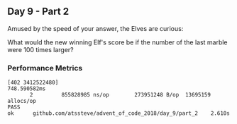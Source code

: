 ## Day 9 - Part 2

Amused by the speed of your answer, the Elves are curious:

What would the new winning Elf's score be if the number of the last marble were 100 times larger?

### Performance Metrics
```
[402 3412522480]
748.590582ms
       2         855828985 ns/op        273951248 B/op  13695159 allocs/op
PASS
ok      github.com/atssteve/advent_of_code_2018/day_9/part_2    2.610s
```
